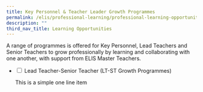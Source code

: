 ```yaml
---
title: Key Personnel & Teacher Leader Growth Programmes
permalink: /elis/professional-learning/professional-learning-opportunities/teacher-leader-growth-programmes/
description: ""
third_nav_title: Learning Opportunities
---
```

A range of programmes is offered for Key Personnel, Lead Teachers and Senior Teachers to grow professionally by learning and collaborating with one another, with support from ELIS Master Teachers.

<ul class="jekyllcodex_accordion">
  <li>
    <input type="checkbox" id="accordion1">
    <label for="accordion1">Lead Teacher-Senior Teacher (LT-ST Growth Programmes)</label>
    <div>
      <p>This is a simple one line item</p>
    </div>
	</li>  
</ul>